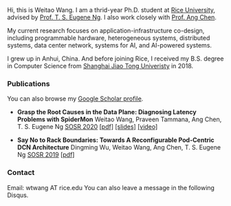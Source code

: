Hi, this is Weitao Wang. I am a thrid-year Ph.D. student at [Rice University](https://www.rice.edu/), advised by [Prof. T. S. Eugene Ng](https://www.cs.rice.edu/~eugeneng/). I also work closely with [Prof. Ang Chen](https://www.cs.rice.edu/~angchen/). 

My current research focuses on application-infrastructure co-design, including programmable hardware, heterogeneous systems, distributed systems, data center network, systems for AI, and AI-powered systems.

I grew up in Anhui, China. And before joining Rice, I received my B.S. degree in Computer Science from [Shanghai Jiao Tong Univeristy](https://en.sjtu.edu.cn/) in 2018.

### Publications

You can also browse my [Google Scholar profile](https://scholar.google.com/citations?user=0wdebjkAAAAJ&hl=en).

* **Grasp the Root Causes in the Data Plane: Diagnosing Latency Problems with SpiderMon** 
    Weitao Wang, Praveen Tammana, Ang Chen, T. S. Eugene Ng
    [SOSR 2020](https://conferences.sigcomm.org/sosr/2020/) 
    [[pdf]](https://dl.acm.org/doi/pdf/10.1145/3373360.3380835) [[slides]](https://conferences.sigcomm.org/sosr/2020/slides/spidermon_sosr.pptx) [[video]](https://www.youtube.com/watch?v=SYbr8W_JG6A)

* **Say No to Rack Boundaries: Towards A Reconfigurable Pod-Centric DCN Architecture** 
    Dingming Wu, Weitao Wang, Ang Chen, T. S. Eugene Ng
    [SOSR 2019](https://conferences.sigcomm.org/sosr/2019/)
    [[pdf]](https://dl.acm.org/doi/pdf/10.1145/3314148.3314350?casa_token=5jdB8I6NLKkAAAAA:zbDA8whzGE0s0t66UMyqPBrCUiWb4t-hwyWiJNp41OF-Lv7cPt-E29e4DBjSx-2zueZlLBlwPeos)

### Contact

Email: wtwang AT rice.edu
You can also leave a message in the following Disqus.